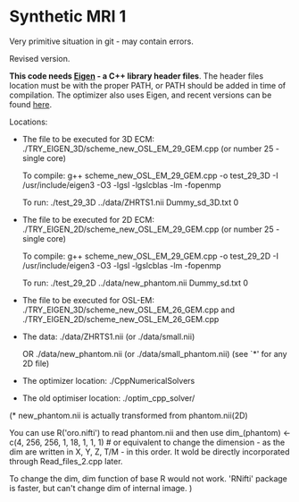 # Synthetic MRI 1

Very primitive situation in git - may contain errors.

Revised version.


**This code needs [Eigen](http://eigen.tuxfamily.org/) - a C++ library header files**. 
The header files location must be with the proper PATH, or PATH should be added in time of compilation.
The optimizer also uses Eigen, and recent versions can be found [here](https://github.com/PatWie/CppNumericalSolvers).

Locations:
* The file to be executed for 3D ECM: ./TRY_EIGEN_3D/scheme_new_OSL_EM_29_GEM.cpp (or number 25 - single core)
    
    To compile:
        g++ scheme_new_OSL_EM_29_GEM.cpp -o test_29_3D -I /usr/include/eigen3 -O3 -lgsl -lgslcblas -lm -fopenmp
    
    To run:
        ./test_29_3D ../data/ZHRTS1.nii Dummy_sd_3D.txt 0

* The file to be executed for 2D ECM: ./TRY_EIGEN_2D/scheme_new_OSL_EM_29_GEM.cpp (or number 25 - single core)
    
    To compile:
        g++ scheme_new_OSL_EM_29_GEM.cpp -o test_29_2D -I /usr/include/eigen3 -O3 -lgsl -lgslcblas -lm -fopenmp
    
    To run:
        ./test_29_2D ../data/new_phantom.nii Dummy_sd.txt 0


* The file to be executed for OSL-EM: 
	./TRY_EIGEN_3D/scheme_new_OSL_EM_26_GEM.cpp
	and 
	./TRY_EIGEN_2D/scheme_new_OSL_EM_26_GEM.cpp

* The data: ./data/ZHRTS1.nii (or ./data/small.nii)

	OR
	    ./data/new_phantom.nii (or ./data/small_phantom.nii)
  (see `*' for any 2D file)
* The optimizer location: ./CppNumericalSolvers
* The old optimiser location: ./optim_cpp_solver/




(* new_phantom.nii is actually transformed from phantom.nii(2D)

You can use R('oro.nifti') to read phantom.nii and then use
dim_(phantom) <- c(4, 256, 256, 1, 18, 1, 1, 1) # or equivalent
to change the dimension - as the dim are written in X, Y, Z, T/M - in this order.
It wold be directly incorporated through Read_files_2.cpp later. 

To change the dim, dim function of base R  would not work.
'RNifti' package is faster, but can't change dim of internal image.
)

